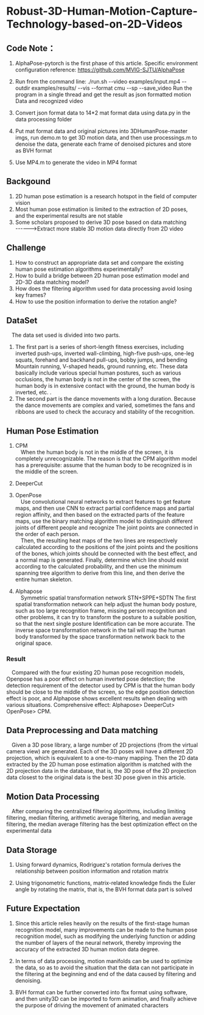 # Robust-3D-Human-Motion-Capture-Technology-based-on-2D-Videos

## Code Note：
1.  AlphaPose-pytorch is the first phase of this article. Specific environment configuration reference: https://github.com/MVIG-SJTU/AlphaPose
2.  Run from the command line: ./run.sh --video examples/input.mp4 --outdir examples/results/ --vis --format cmu --sp --save_video Run the program in a single thread and get the result as json formatted motion Data and recognized video

3.  Convert json format data to 14*2 mat format data using data.py in the data processing folder

4.  Put mat format data and original pictures into 3DHumanPose-master imgs, run demo.m to get 3D motion data, and then use processings.m to denoise the data, generate each frame of denoised pictures and store as BVH format

5.  Use MP4.m to generate the video in MP4 format




## Backgound
1.  2D human pose estimation is a research hotspot in the field of computer vision 
2.  Most human pose estimation is limited to the extraction of 2D poses, and the experimental results are not stable  
3.  Some scholars proposed to derive 3D pose based on data matching  
------>Extract more stable 3D motion data directly from 2D video  

## Challenge
1.  How to construct an appropriate data set and compare the existing human pose estimation algorithms experimentally?  
2.  How to build a bridge between 2D human pose estimation model and 2D-3D data matching model?  
3.  How does the filtering algorithm used for data processing avoid losing key frames?  
4.  How to use the position information to derive the rotation angle?  

## DataSet
&emsp;The data set used is divided into two parts. 
1.  The first part is a series of short-length fitness exercises, including inverted push-ups, inverted wall-climbing, high-five push-ups, one-leg squats, forehand and backhand pull-ups, bobby jumps, and bending Mountain running, V-shaped heads, ground running, etc. These data basically include various special human postures, such as various occlusions, the human body is not in the center of the screen, the human body is in extensive contact with the ground, the human body is inverted, etc. .  
2.  The second part is the dance movements with a long duration. Because the dance movements are complex and varied, sometimes the fans and ribbons are used to check the accuracy and stability of the recognition.  

## Human Pose Estimation

1.  CPM  
&emsp;When the human body is not in the middle of the screen, it is completely unrecognizable. The reason is that the CPM algorithm model has a prerequisite: assume that the human body to be recognized is in the middle of the screen.  
  
2.  DeeperCut
3.  OpenPose  
&emsp;Use convolutional neural networks to extract features to get feature maps, and then use CNN to extract partial confidence maps and partial region affinity, and then based on the extracted parts of the feature maps, use the binary matching algorithm model to distinguish different joints of different people and recognize The joint points are connected in the order of each person.  
&emsp;Then, the resulting heat maps of the two lines are respectively calculated according to the positions of the joint points and the positions of the bones, which joints should be connected with the best effect, and a normal map is generated. Finally, determine which line should exist according to the calculated probability, and then use the minimum spanning tree algorithm to derive from this line, and then derive the entire human skeleton.  
4.  Alphapose  
&emsp;Symmetric spatial transformation network STN+SPPE+SDTN The first spatial transformation network can help adjust the human body posture, such as too large recognition frame, missing person recognition and other problems, it can try to transform the posture to a suitable position, so that the next single posture Identification can be more accurate. The inverse space transformation network in the tail will map the human body transformed by the space transformation network back to the original space.  

### Result  
&emsp;Compared with the four existing 2D human pose recognition models, Openpose has a poor effect on human inverted pose detection; the detection requirement of the detector used by CPM is that the human body should be close to the middle of the screen, so the edge position detection effect is poor, and Alphapose shows excellent results when dealing with various situations. Comprehensive effect: Alphapose> DeeperCut> OpenPose> CPM.

## Data Preprocessing and Data matching
&emsp;Given a 3D pose library, a large number of 2D projections (from the virtual camera view) are generated. Each of the 3D poses will have a different 2D projection, which is equivalent to a one-to-many mapping. Then the 2D data extracted by the 2D human pose estimation algorithm is matched with the 2D projection data in the database, that is, the 3D pose of the 2D projection data closest to the original data is the best 3D pose given in this article.

## Motion Data Processing
&emsp;After comparing the centralized filtering algorithms, including limiting filtering, median filtering, arithmetic average filtering, and median average filtering, the median average filtering has the best optimization effect on the experimental data

## Data Storage
1.  Using forward dynamics, Rodriguez's rotation formula derives the relationship between position information and rotation matrix
  
2.  Using trigonometric functions, matrix-related knowledge finds the Euler angle by rotating the matrix, that is, the BVH format data part is solved

## Future Expectation
1.  Since this article relies heavily on the results of the first-stage human recognition model, many improvements can be made to the human pose recognition model, such as modifying the underlying function or adding the number of layers of the neural network, thereby improving the accuracy of the extracted 3D human motion data degree.  
  
2.  In terms of data processing, motion manifolds can be used to optimize the data, so as to avoid the situation that the data can not participate in the filtering at the beginning and end of the data caused by filtering and denoising.
  
3.  BVH format can be further converted into fbx format using software, and then unity3D can be imported to form animation, and finally achieve the purpose of driving the movement of animated characters

